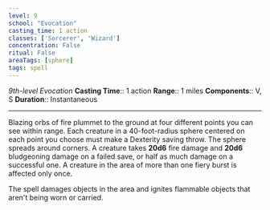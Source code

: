 ```yaml
---
level: 9
school: "Evocation"
casting_time: 1 action
classes: ['Sorcerer', 'Wizard']
concentration: False
ritual: False
areaTags: [sphere]
tags: spell
---
```


_9th-level Evocation_
**Casting Time**:: 1 action
**Range**:: 1 miles
**Components**:: V, S
**Duration**:: Instantaneous

---

Blazing orbs of fire plummet to the ground at four different points you can see within range. Each creature in a 40-foot-radius sphere centered on each point you choose must make a Dexterity saving throw. The sphere spreads around corners. A creature takes **20d6** fire damage and **20d6** bludgeoning damage on a failed save, or half as much damage on a successful one. A creature in the area of more than one fiery burst is affected only once.

The spell damages objects in the area and ignites flammable objects that aren't being worn or carried.



